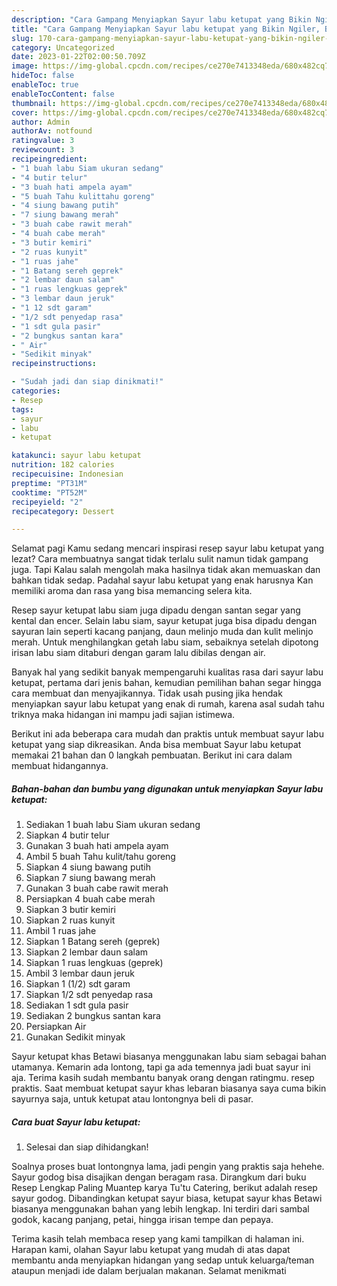 ```yaml
---
description: "Cara Gampang Menyiapkan Sayur labu ketupat yang Bikin Ngiler, Buat Buka Puasa}"
title: "Cara Gampang Menyiapkan Sayur labu ketupat yang Bikin Ngiler, Buat Buka Puasa}"
slug: 170-cara-gampang-menyiapkan-sayur-labu-ketupat-yang-bikin-ngiler-buat-buka-puasa
category: Uncategorized
date: 2023-01-22T02:00:50.709Z
image: https://img-global.cpcdn.com/recipes/ce270e7413348eda/680x482cq70/sayur-labu-ketupat-foto-resep-utama.jpg
hideToc: false
enableToc: true
enableTocContent: false
thumbnail: https://img-global.cpcdn.com/recipes/ce270e7413348eda/680x482cq70/sayur-labu-ketupat-foto-resep-utama.jpg
cover: https://img-global.cpcdn.com/recipes/ce270e7413348eda/680x482cq70/sayur-labu-ketupat-foto-resep-utama.jpg
author: Admin
authorAv: notfound
ratingvalue: 3
reviewcount: 3
recipeingredient:
- "1 buah labu Siam ukuran sedang"
- "4 butir telur"
- "3 buah hati ampela ayam"
- "5 buah Tahu kulittahu goreng"
- "4 siung bawang putih"
- "7 siung bawang merah"
- "3 buah cabe rawit merah"
- "4 buah cabe merah"
- "3 butir kemiri"
- "2 ruas kunyit"
- "1 ruas jahe"
- "1 Batang sereh geprek"
- "2 lembar daun salam"
- "1 ruas lengkuas geprek"
- "3 lembar daun jeruk"
- "1 12 sdt garam"
- "1/2 sdt penyedap rasa"
- "1 sdt gula pasir"
- "2 bungkus santan kara"
- " Air"
- "Sedikit minyak"
recipeinstructions:

- "Sudah jadi dan siap dinikmati!"
categories:
- Resep
tags:
- sayur
- labu
- ketupat

katakunci: sayur labu ketupat 
nutrition: 182 calories
recipecuisine: Indonesian
preptime: "PT31M"
cooktime: "PT52M"
recipeyield: "2"
recipecategory: Dessert

---
```



Selamat pagi Kamu sedang mencari inspirasi resep sayur labu ketupat yang lezat? Cara membuatnya sangat tidak terlalu sulit namun tidak gampang juga. Tapi Kalau salah mengolah maka hasilnya tidak akan memuaskan dan bahkan tidak sedap. Padahal sayur labu ketupat yang enak harusnya Kan memiliki aroma dan rasa yang bisa memancing selera kita.


Resep sayur ketupat labu siam juga dipadu dengan santan segar yang kental dan encer. Selain labu siam, sayur ketupat juga bisa dipadu dengan sayuran lain seperti kacang panjang, daun melinjo muda dan kulit melinjo merah. Untuk menghilangkan getah labu siam, sebaiknya setelah dipotong irisan labu siam ditaburi dengan garam lalu dibilas dengan air.

Banyak hal yang sedikit banyak mempengaruhi kualitas rasa dari sayur labu ketupat, pertama dari jenis bahan, kemudian pemilihan bahan segar hingga cara membuat dan menyajikannya. Tidak usah pusing jika hendak menyiapkan sayur labu ketupat yang enak di rumah, karena asal sudah tahu triknya maka hidangan ini mampu jadi sajian istimewa.


Berikut ini ada beberapa cara mudah dan praktis untuk membuat sayur labu ketupat yang siap dikreasikan. Anda bisa membuat Sayur labu ketupat memakai 21 bahan dan 0 langkah pembuatan. Berikut ini cara dalam membuat hidangannya.

<!--inarticleads1-->

##### Bahan-bahan dan bumbu yang digunakan untuk menyiapkan Sayur labu ketupat:

1. Sediakan 1 buah labu Siam ukuran sedang
1. Siapkan 4 butir telur
1. Gunakan 3 buah hati ampela ayam
1. Ambil 5 buah Tahu kulit/tahu goreng
1. Siapkan 4 siung bawang putih
1. Siapkan 7 siung bawang merah
1. Gunakan 3 buah cabe rawit merah
1. Persiapkan 4 buah cabe merah
1. Siapkan 3 butir kemiri
1. Siapkan 2 ruas kunyit
1. Ambil 1 ruas jahe
1. Siapkan 1 Batang sereh (geprek)
1. Siapkan 2 lembar daun salam
1. Siapkan 1 ruas lengkuas (geprek)
1. Ambil 3 lembar daun jeruk
1. Siapkan 1 (1/2) sdt garam
1. Siapkan 1/2 sdt penyedap rasa
1. Sediakan 1 sdt gula pasir
1. Sediakan 2 bungkus santan kara
1. Persiapkan  Air
1. Gunakan Sedikit minyak


Sayur ketupat khas Betawi biasanya menggunakan labu siam sebagai bahan utamanya. Kemarin ada lontong, tapi ga ada temennya jadi buat sayur ini aja. Terima kasih sudah membantu banyak orang dengan ratingmu. resep praktis. Saat membuat ketupat sayur khas lebaran biasanya saya cuma bikin sayurnya saja, untuk ketupat atau lontongnya beli di pasar. 

<!--inarticleads2-->

##### Cara buat Sayur labu ketupat:


1. Selesai dan siap dihidangkan!

Soalnya proses buat lontongnya lama, jadi pengin yang praktis saja hehehe. Sayur godog bisa disajikan dengan beragam rasa. Dirangkum dari buku Resep Lengkap Paling Muantep karya Tu&#39;tu Catering, berikut adalah resep sayur godog. Dibandingkan ketupat sayur biasa, ketupat sayur khas Betawi biasanya menggunakan bahan yang lebih lengkap. Ini terdiri dari sambal godok, kacang panjang, petai, hingga irisan tempe dan pepaya. 

Terima kasih telah membaca resep yang kami tampilkan di halaman ini. Harapan kami, olahan Sayur labu ketupat yang mudah di atas dapat membantu anda menyiapkan hidangan yang sedap untuk keluarga/teman ataupun menjadi ide dalam berjualan makanan. Selamat menikmati
